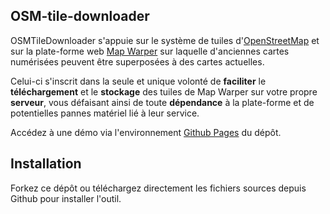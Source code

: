 ## OSM-tile-downloader

OSMTileDownloader s'appuie sur le système de tuiles d'[OpenStreetMap](https://wiki.openstreetmap.org/wiki/Tiles) et sur la plate-forme web [Map Warper](https://mapwarper.net/) sur laquelle d'anciennes cartes numérisées peuvent être superposées à des cartes actuelles.

Celui-ci s'inscrit dans la seule et unique volonté de **faciliter** le **téléchargement** et le **stockage** des tuiles de Map Warper sur votre propre **serveur**, vous défaisant ainsi de toute **dépendance** à la plate-forme et de potentielles pannes matériel lié à leur service.

Accédez à une démo via l'environnement [Github Pages](https://ulysseee.github.io/osm-tile-downloader/) du dépôt.

## Installation

Forkez ce dépôt ou téléchargez directement les fichiers sources depuis Github pour installer l'outil.
